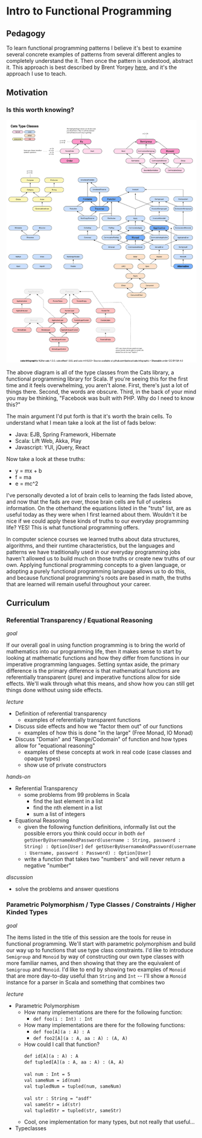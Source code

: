 # Intro to Functional Programming

## Pedagogy

To learn functional programming patterns I believe it's best to examine several concrete examples of patterns from several different angles to completely understand the it. Then once the pattern is undestood, abstract it. This approach is best described by Brent Yorgey [here](https://byorgey.wordpress.com/2009/01/12/abstraction-intuition-and-the-monad-tutorial-fallacy/), and it's the approach I use to teach.

## Motivation

### Is this worth knowing?

![cats type classes](cats.svg)

The above diagram is all of the type classes from the Cats library, a functional programming library for Scala. If you're seeing this for the first time and it feels overwhelming, you aren't alone. First, there's just a lot of things there. Second, the words are obscure. Third, in the back of your mind you may be thinking, "Facebook was built with PHP. Why do I need to know this?"

The main argument I'd put forth is that it's worth the brain cells. To understand what I mean take a look at the list of fads below:

* Java: EJB, Spring Framework, Hibernate
* Scala: Lift Web, Akka, Play
* Javascript: YUI, jQuery, React

Now take a look at these truths:

* y = mx + b
* f = ma
* e = mc^2

I've personally devoted a lot of brain cells to learning the fads listed above, and now that the fads are over, those brain cells are full of useless information. On the otherhand the equations listed in the "truts" list, are as useful today as they were when I first learned about them. Wouldn't it be nice if we could apply these kinds of truths to our everyday programming life? YES! This is what functional programming offers. 

In computer science courses we learned truths about data structures, algorithms, and their runtime characteristics, but the languages and patterns we have traditionally used in our everyday programming jobs haven't allowed us to build much on those truths or create new truths of our own. Applying functional programming concepts to a given language, or adopting a purely functional programming language allows us to do this, and because functional programming's roots are based in math, the truths that are learned will remain useful throughout your career.

## Curriculum 

### Referential Transparency / Equational Reasoning

*goal*

If our overall goal in using function programming is to bring the world of mathematics into our programming life, then it makes sense to start by looking at mathematic functions and how they differ from functions in our imperative programming languages. Setting syntax aside, the primary difference is the primary difference is that mathematical functions are referentially transparent (pure) and imperative functions allow for side effects. We'll walk through what this means, and show how you can still get things done without using side effects.

*lecture*

* Definition of referential transparency
  * examples of referentially transparent functions
* Discuss side effects and how we "factor them out" of our functions
  * examples of how this is done "in the large" (Free Monad, IO Monad)
* Discuss "Domain" and "Range/Codomain" of function and how types allow for "equational reasoning"
  * examples of these concepts at work in real code (case classes and opaque types)
  * show use of private constructors 

*hands-on*
* Referential Transparency
  * some problems from 99 problems in Scala
    * find the last element in a list
    * find the nth element in a list
    * sum a list of integers
* Equational Reasoning
  * given the following function definitions, informally list out the possible errors you think could occur in both 
    `def getUserByUsernameAndPassword(username : String, password : String) : Option[User]`
    `def getUserByUsernameAndPassword(username : Username, password : Password) : Option[User]`
  * write a function that takes two "numbers" and will never return a negative "number"

*discussion*
  * solve the problems and answer questions

### Parametric Polymorphism / Type Classes / Constraints / Higher Kinded Types

*goal*

The items listed in the title of this session are the tools for reuse in functional programming. We'll start with parametric polymorphism and build our way up to functions that use type class constraints. I'd like to introduce `Semigroup` and `Monoid` by way of constructing our own type classes with more familiar names, and then showing that they are the equivalent of `Semigroup` and `Monoid`. I'd like to end by showing two examples of `Monoid` that are more day-to-day useful than `String` and `Int` -- I'll show a `Monoid` instance for a parser in Scala and something that combines two 

*lecture*
  * Parametric Polymorphism
    * How many implementations are there for the following function:
      * `def foo(i : Int) : Int`
    * How many implementations are there for the following functions:
      * `def foo[A](a : A) : A`
      * `def foo2[A](a : A, aa : A) : (A, A)`
    * How could I call that function?
      ```
      def id[A](a : A) : A
      def tupled[A](a : A, aa : A) : (A, A)

      val num : Int = 5
      val sameNum = id(num)
      val tupledNum = tupled(num, sameNum)

      val str : String = "asdf"
      val sameStr = id(str)
      val tupledStr = tupled(str, sameStr)
      ```
    * Cool, one implementation for many types, but not really that useful...
  * Typeclasses




